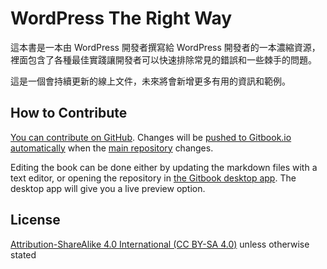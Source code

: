 # WordPress The Right Way

這本書是一本由 WordPress 開發者撰寫給 WordPress 開發者的一本濃縮資源，裡面包含了各種最佳實踐讓開發者可以快速排除常見的錯誤和一些棘手的問題。

這是一個會持續更新的線上文件，未來將會新增更多有用的資訊和範例。

## How to Contribute

[You can contribute on GitHub](https://github.com/Tarendai/WordPress-The-Right-Way). Changes will be [pushed to Gitbook.io automatically](https://www.gitbook.io/book/tarendai/wordpress-the-right-way/activity) when the [main repository](https://github.com/Tarendai/WordPress-The-Right-Way) changes.

Editing the book can be done either by updating the markdown files with a text editor, or opening the repository in [the Gitbook desktop app](https://github.com/GitbookIO/editor/blob/master/README.md). The desktop app will give you a live preview option.

## License

[Attribution-ShareAlike 4.0 International \(CC BY-SA 4.0\)](http://creativecommons.org/licenses/by-sa/4.0/) unless otherwise stated

